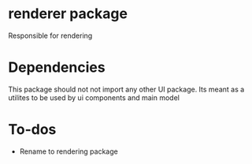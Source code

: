 # renderer package
Responsible for rendering

# Dependencies
This package should not not import any other UI package. Its meant as a utilites to be used by ui components and main model

# To-dos
- Rename to rendering package